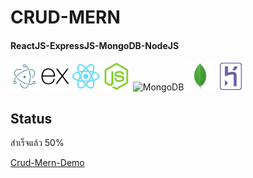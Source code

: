 <h1>CRUD-MERN</h1>
<h4>ReactJS-ExpressJS-MongoDB-NodeJS</h4>
<div>

  <img src="https://github.com/devicons/devicon/blob/v2.15.1/icons/electron/electron-original.svg" alt="ElectronJS" width="45" height="45"/>
  <img src="https://github.com/devicons/devicon/blob/v2.15.1/icons/express/express-original.svg" alt="ExpressJS" width="45" height="45"/>
    <img src="https://github.com/devicons/devicon/blob/v2.15.1/icons/react/react-original.svg" alt="ReactJS" width="45" height="45"/>
  <img src="https://github.com/devicons/devicon/blob/v2.15.1/icons/nodejs/nodejs-original.svg" alt="NodeJS" width="45" height="45"/>
    <img src="https://miro.medium.com/max/2400/0*BRl-uL7N9LF-1hiD.png" alt="MongoDB" width="45" height="45"/>
      <img src="https://github.com/devicons/devicon/blob/v2.15.1/icons/mongodb/mongodb-original.svg" alt="MongoDB" width="45" height="45"/>
  <img src="https://github.com/devicons/devicon/blob/v2.15.1/icons/heroku/heroku-original.svg" alt="Heroku" width="45" height="45"/>
  </div>


<h2>Status</h2>
<p>สำเร็จแล้ว 50%</p>
<a href="https://drive.google.com/file/d/1THGRZ5eTVcDScKd6lrnv5S1uU5O9norn/view?fbclid=IwAR26xXk4YzVQ7eghxu_IKTKMRQSdHIICx_DaNTebRS568dtDj2XGAdd0kG0">Crud-Mern-Demo</a>
